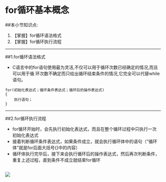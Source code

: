 # for循环基本概念
##本小节知识点:
1. 【掌握】for循环语法格式
2. 【掌握】for循环执行流程

---


##1.for循环语法格式
- C语言中的for语句使用最为灵活,不仅可以用于循环次数已经确定的情况,而且可以用于循 环次数不确定而只给出循环结束条件的情况,它完全可以代替while语句。

```
for(初始化表达式；循环条件表达式；循环后的操作表达式)
{
	执行语句；
}

```
---

##2.for循环执行流程
-  for循环开始时，会先执行初始化表达式，而且在整个循环过程中只执行一次初始化表达式
- 接着判断循环条件表达式，如果条件成立，就会执行循环体中的语句（“循环体”就是for后面大括号{}中的内容）
- 循环体执行完毕后，接下来会执行循环后的操作表达式，然后再次判断条件，重复上述过程，直到条件不成立就结束for循环

![](http://7xj0kx.com1.z0.glb.clouddn.com/Snip20150515_7.png)
---
